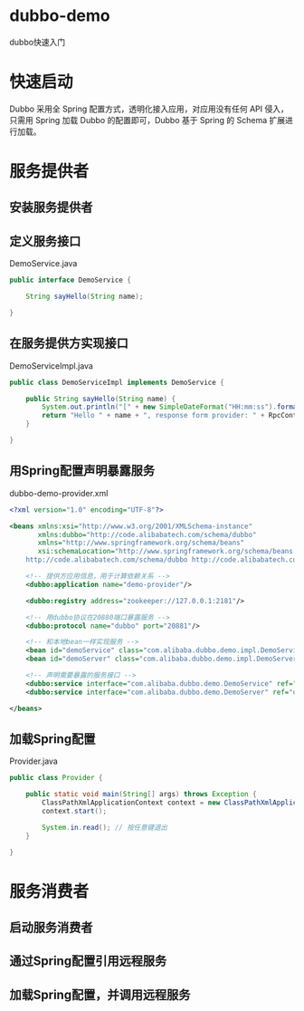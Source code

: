 # dubbo-demo
dubbo快速入门
# 快速启动
Dubbo 采用全 Spring 配置方式，透明化接入应用，对应用没有任何 API 侵入，只需用 Spring 加载 Dubbo 的配置即可，Dubbo 基于 Spring 的 Schema 扩展进行加载。
# 服务提供者
## 安装服务提供者
## 定义服务接口
DemoService.java
```java
public interface DemoService {

    String sayHello(String name);

}
```
## 在服务提供方实现接口
DemoServiceImpl.java
```java
public class DemoServiceImpl implements DemoService {

    public String sayHello(String name) {
        System.out.println("[" + new SimpleDateFormat("HH:mm:ss").format(new Date()) + "] Hello " + name + ", request from consumer: " + RpcContext.getContext().getRemoteAddress());
        return "Hello " + name + ", response form provider: " + RpcContext.getContext().getLocalAddress();
    }

}
```
## 用Spring配置声明暴露服务

dubbo-demo-provider.xml
```xml
<?xml version="1.0" encoding="UTF-8"?>

<beans xmlns:xsi="http://www.w3.org/2001/XMLSchema-instance"
       xmlns:dubbo="http://code.alibabatech.com/schema/dubbo"
       xmlns="http://www.springframework.org/schema/beans"
       xsi:schemaLocation="http://www.springframework.org/schema/beans http://www.springframework.org/schema/beans/spring-beans-2.5.xsd
	http://code.alibabatech.com/schema/dubbo http://code.alibabatech.com/schema/dubbo/dubbo.xsd">

    <!-- 提供方应用信息，用于计算依赖关系 -->
    <dubbo:application name="demo-provider"/>

    <dubbo:registry address="zookeeper://127.0.0.1:2181"/>

    <!-- 用dubbo协议在20880端口暴露服务 -->
    <dubbo:protocol name="dubbo" port="20881"/>

    <!-- 和本地bean一样实现服务 -->
    <bean id="demoService" class="com.alibaba.dubbo.demo.impl.DemoServiceImpl"/>
    <bean id="demoServer" class="com.alibaba.dubbo.demo.impl.DemoServerImpl"/>

    <!-- 声明需要暴露的服务接口 -->
    <dubbo:service interface="com.alibaba.dubbo.demo.DemoService" ref="demoService"/>
    <dubbo:service interface="com.alibaba.dubbo.demo.DemoServer" ref="demoServer"/>

</beans>
```
## 加载Spring配置
Provider.java
```java
public class Provider {

    public static void main(String[] args) throws Exception {
        ClassPathXmlApplicationContext context = new ClassPathXmlApplicationContext(new String[]{"META-INF/spring/dubbo-demo-provider.xml"});
        context.start();

        System.in.read(); // 按任意键退出
    }

}
```
# 服务消费者
## 启动服务消费者
## 通过Spring配置引用远程服务
## 加载Spring配置，并调用远程服务
